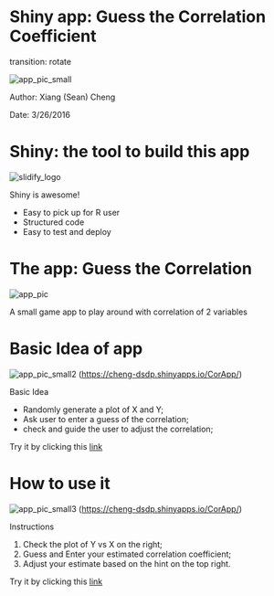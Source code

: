 Shiny app: Guess the Correlation Coefficient
========================================================
transition: rotate

![app_pic_small](https://raw.githubusercontent.com/xcheng0907/DataProductProject/master/Slides/app_pic_small.png) 

Author: Xiang (Sean) Cheng

Date: 3/26/2016




Shiny: the tool to build this app
========================================================

![slidify_logo](http://static.wixstatic.com/media/6ebd49_e3502dd34f7442c5be78defbe77b55d4.png)

Shiny is awesome!

- Easy to pick up for R user
- Structured code
- Easy to test and deploy


The app: Guess the Correlation
========================================================

![app_pic](https://raw.githubusercontent.com/xcheng0907/DataProductProject/master/Slides/app_pic.png) 

A small game app to play around with correlation of 2 variables


Basic Idea of app
========================================================

![app_pic_small2](https://raw.githubusercontent.com/xcheng0907/DataProductProject/master/Slides/app_pic_small.png) (https://cheng-dsdp.shinyapps.io/CorApp/)

Basic Idea
- Randomly generate a plot of X and Y;
- Ask user to enter a guess of the correlation;
- check and guide the user to adjust the correlation;

Try it by clicking this [link](https://cheng-dsdp.shinyapps.io/CorApp/)

How to use it
========================================================

![app_pic_small3](https://raw.githubusercontent.com/xcheng0907/DataProductProject/master/Slides/app_pic_small.png) (https://cheng-dsdp.shinyapps.io/CorApp/)

Instructions

1. Check the plot of Y vs X on the right;
2. Guess and Enter your estimated correlation coefficient;
3. Adjust your estimate based on the hint on the top right.

Try it by clicking this [link](https://cheng-dsdp.shinyapps.io/CorApp/)
